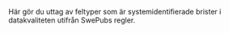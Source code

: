 Här gör du uttag av feltyper som är systemidentifierade brister i datakvaliteten utifrån SwePubs regler.   






